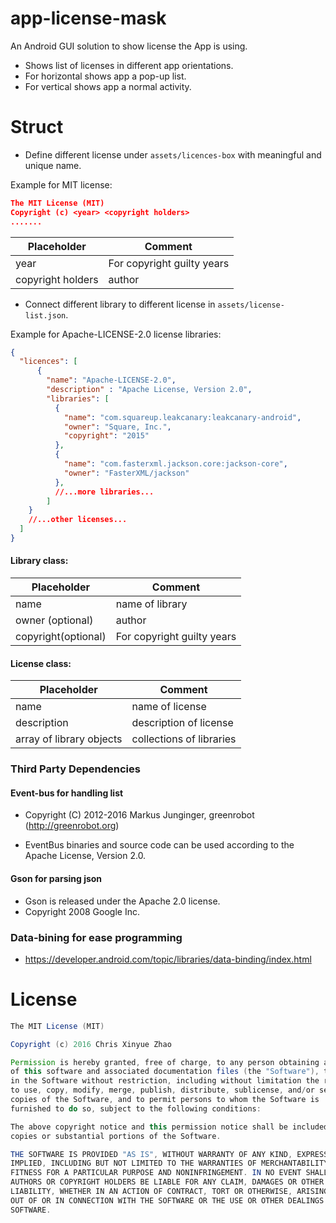 # app-license-mask
An Android GUI solution to show license the App is using.

* Shows list of licenses in different app orientations.
* For horizontal shows app a pop-up list.
* For vertical shows app a normal activity.

# Struct

* Define different license under ```assets/licences-box``` with meaningful and unique name.

Example for MIT license:

```json
The MIT License (MIT)
Copyright (c) <year> <copyright holders>
.......
```

| Placeholder        | Comment |
| ------------- | -----|
| year     |  For copyright guilty years |
| copyright holders      |    author |


* Connect different library to different license in ```assets/license-list.json```.

Example for Apache-LICENSE-2.0 license libraries:

```json
{
  "licences": [
      {
        "name": "Apache-LICENSE-2.0",
        "description" : "Apache License, Version 2.0",
        "libraries": [
          {
            "name": "com.squareup.leakcanary:leakcanary-android",
            "owner": "Square, Inc.",
            "copyright": "2015"
          },
          {
            "name": "com.fasterxml.jackson.core:jackson-core",
            "owner": "FasterXML/jackson"
          },
          //...more libraries...
        ]
    }
    //...other licenses...
  ]
}
```
#### Library class:

| Placeholder        | Comment |
| ------------- | -----|
| name     |  name of library|
| owner (optional)     |    author |
| copyright(optional)      |    For copyright guilty years |

#### License class:

| Placeholder        | Comment |
| ------------- |-----|
| name     |  name of license|
| description     |  description of  license |
| array of library objects    |  collections of libraries |



### Third Party Dependencies

#### Event-bus for handling list

* Copyright (C) 2012-2016 Markus Junginger, greenrobot (http://greenrobot.org)

* EventBus binaries and source code can be used according to the Apache License, Version 2.0.

#### Gson for parsing json

*  Gson is released under the Apache 2.0 license.
*  Copyright 2008 Google Inc.

### Data-bining for ease programming

* https://developer.android.com/topic/libraries/data-binding/index.html

# License

```java
The MIT License (MIT)

Copyright (c) 2016 Chris Xinyue Zhao

Permission is hereby granted, free of charge, to any person obtaining a copy
of this software and associated documentation files (the "Software"), to deal
in the Software without restriction, including without limitation the rights
to use, copy, modify, merge, publish, distribute, sublicense, and/or sell
copies of the Software, and to permit persons to whom the Software is
furnished to do so, subject to the following conditions:

The above copyright notice and this permission notice shall be included in all
copies or substantial portions of the Software.

THE SOFTWARE IS PROVIDED "AS IS", WITHOUT WARRANTY OF ANY KIND, EXPRESS OR
IMPLIED, INCLUDING BUT NOT LIMITED TO THE WARRANTIES OF MERCHANTABILITY,
FITNESS FOR A PARTICULAR PURPOSE AND NONINFRINGEMENT. IN NO EVENT SHALL THE
AUTHORS OR COPYRIGHT HOLDERS BE LIABLE FOR ANY CLAIM, DAMAGES OR OTHER
LIABILITY, WHETHER IN AN ACTION OF CONTRACT, TORT OR OTHERWISE, ARISING FROM,
OUT OF OR IN CONNECTION WITH THE SOFTWARE OR THE USE OR OTHER DEALINGS IN THE
SOFTWARE.
```
